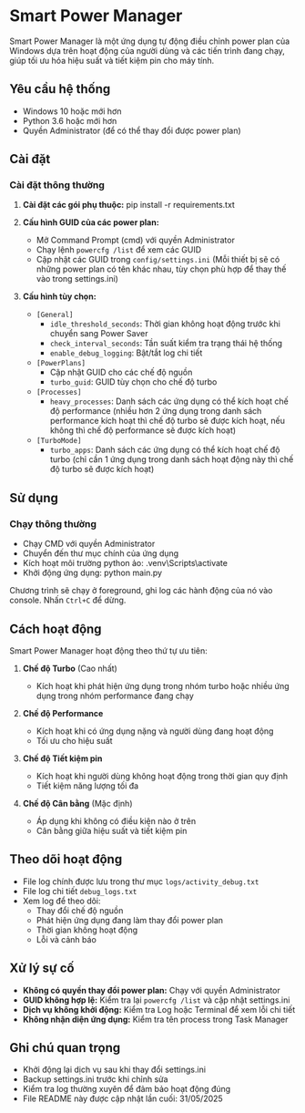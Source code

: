 # Smart Power Manager
Smart Power Manager là một ứng dụng tự động điều chỉnh power plan của Windows dựa trên hoạt động của người dùng và các tiến trình đang chạy, giúp tối ưu hóa hiệu suất và tiết kiệm pin cho máy tính.

## Yêu cầu hệ thống
- Windows 10 hoặc mới hơn
- Python 3.6 hoặc mới hơn
- Quyền Administrator (để có thể thay đổi được power plan)

## Cài đặt

### Cài đặt thông thường

1. **Cài đặt các gói phụ thuộc:**
   pip install -r requirements.txt

2. **Cấu hình GUID của các power plan:**
   - Mở Command Prompt (cmd) với quyền Administrator
   - Chạy lệnh `powercfg /list` để xem các GUID
   - Cập nhật các GUID trong `config/settings.ini`
   (Mỗi thiết bị sẽ có những power plan có tên khác nhau, tùy chọn phù hợp để thay thế vào trong settings.ini)

3. **Cấu hình tùy chọn:**
   - `[General]`
     - `idle_threshold_seconds`: Thời gian không hoạt động trước khi chuyển sang Power Saver
     - `check_interval_seconds`: Tần suất kiểm tra trạng thái hệ thống
     - `enable_debug_logging`: Bật/tắt log chi tiết
   - `[PowerPlans]`
     - Cập nhật GUID cho các chế độ nguồn
     - `turbo_guid`: GUID tùy chọn cho chế độ turbo
   - `[Processes]`
     - `heavy_processes`: Danh sách các ứng dụng có thể kích hoạt chế độ performance (nhiều hơn 2 ứng dụng trong danh sách performance kích hoạt thì chế độ turbo sẽ được kích hoạt, nếu không thì chế độ performance sẽ được kích hoạt)
   - `[TurboMode]`
     - `turbo_apps`: Danh sách các ứng dụng có thể kích hoạt chế độ turbo (chỉ cần 1 ứng dụng trong danh sách hoạt động này thì chế độ turbo sẽ được kích hoạt)

## Sử dụng

### Chạy thông thường
- Chạy CMD với quyền Administrator
- Chuyển đến thư mục chính của ứng dụng
- Kích hoạt môi trường python ảo: .venv\Scripts\activate
- Khởi động ứng dụng: python main.py

Chương trình sẽ chạy ở foreground, ghi log các hành động của nó vào console. Nhấn `Ctrl+C` để dừng.

## Cách hoạt động
Smart Power Manager hoạt động theo thứ tự ưu tiên:

1. **Chế độ Turbo** (Cao nhất)
   - Kích hoạt khi phát hiện ứng dụng trong nhóm turbo hoặc nhiều ứng dụng trong nhóm performance đang chạy

2. **Chế độ Performance**
   - Kích hoạt khi có ứng dụng nặng và người dùng đang hoạt động
   - Tối ưu cho hiệu suất

3. **Chế độ Tiết kiệm pin**
   - Kích hoạt khi người dùng không hoạt động trong thời gian quy định
   - Tiết kiệm năng lượng tối đa

4. **Chế độ Cân bằng** (Mặc định)
   - Áp dụng khi không có điều kiện nào ở trên
   - Cân bằng giữa hiệu suất và tiết kiệm pin

## Theo dõi hoạt động
- File log chính được lưu trong thư mục `logs/activity_debug.txt`
- File log chi tiết `debug_logs.txt`
- Xem log để theo dõi:
  - Thay đổi chế độ nguồn
  - Phát hiện ứng dụng đang làm thay đổi power plan
  - Thời gian không hoạt động
  - Lỗi và cảnh báo

## Xử lý sự cố
- **Không có quyền thay đổi power plan:** Chạy với quyền Administrator
- **GUID không hợp lệ:** Kiểm tra lại `powercfg /list` và cập nhật settings.ini
- **Dịch vụ không khởi động:** Kiểm tra Log hoặc Terminal để xem lỗi chi tiết
- **Không nhận diện ứng dụng:** Kiểm tra tên process trong Task Manager

## Ghi chú quan trọng
- Khởi động lại dịch vụ sau khi thay đổi settings.ini
- Backup settings.ini trước khi chỉnh sửa
- Kiểm tra log thường xuyên để đảm bảo hoạt động đúng
- File README này được cập nhật lần cuối: 31/05/2025
